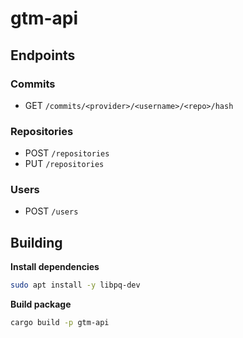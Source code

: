 # gtm-api

## Endpoints 

### Commits 
- GET `/commits/<provider>/<username>/<repo>/hash`

### Repositories 
- POST `/repositories`
- PUT `/repositories`

### Users
- POST `/users`

## Building
**Install dependencies**
```bash
sudo apt install -y libpq-dev
```

**Build package**
```bash
cargo build -p gtm-api
```